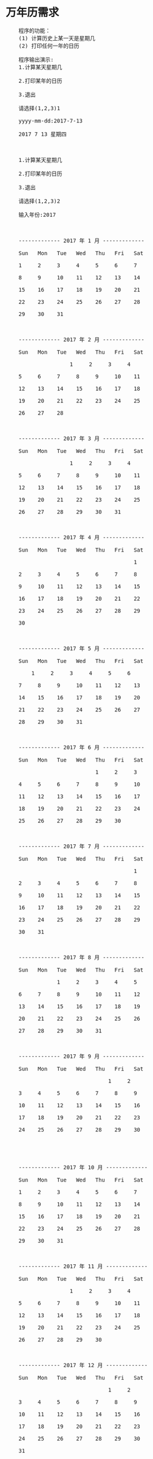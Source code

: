 # 万年历需求
<pre>
    程序的功能：
    (1) 计算历史上某一天是星期几
    (2) 打印任何一年的日历
    
    程序输出演示:
    1.计算某天星期几

    2.打印某年的日历

    3.退出

    请选择(1,2,3)1

    yyyy-mm-dd:2017-7-13

    2017 7 13 星期四

    

    1.计算某天星期几

    2.打印某年的日历

    3.退出

    请选择(1,2,3)2

    输入年份:2017

    

    ------------- 2017 年 1 月 -------------

    Sun   Mon   Tue   Wed   Thu   Fri   Sat   

    1     2     3     4     5     6     7     

    8     9     10    11    12    13    14    

    15    16    17    18    19    20    21    

    22    23    24    25    26    27    28    

    29    30    31    

    

    ------------- 2017 年 2 月 -------------

    Sun   Mon   Tue   Wed   Thu   Fri   Sat   

                    1     2     3     4     

    5     6     7     8     9     10    11    

    12    13    14    15    16    17    18    

    19    20    21    22    23    24    25    

    26    27    28    

    

    ------------- 2017 年 3 月 -------------

    Sun   Mon   Tue   Wed   Thu   Fri   Sat   

                    1     2     3     4     

    5     6     7     8     9     10    11    

    12    13    14    15    16    17    18    

    19    20    21    22    23    24    25    

    26    27    28    29    30    31    

    

    ------------- 2017 年 4 月 -------------

    Sun   Mon   Tue   Wed   Thu   Fri   Sat   

                                        1     

    2     3     4     5     6     7     8     

    9     10    11    12    13    14    15    

    16    17    18    19    20    21    22    

    23    24    25    26    27    28    29    

    30    

    

    ------------- 2017 年 5 月 -------------

    Sun   Mon   Tue   Wed   Thu   Fri   Sat   

        1     2     3     4     5     6     

    7     8     9     10    11    12    13    

    14    15    16    17    18    19    20    

    21    22    23    24    25    26    27    

    28    29    30    31    

    

    ------------- 2017 年 6 月 -------------

    Sun   Mon   Tue   Wed   Thu   Fri   Sat   

                            1     2     3     

    4     5     6     7     8     9     10    

    11    12    13    14    15    16    17    

    18    19    20    21    22    23    24    

    25    26    27    28    29    30    

    

    ------------- 2017 年 7 月 -------------

    Sun   Mon   Tue   Wed   Thu   Fri   Sat   

                                        1     

    2     3     4     5     6     7     8     

    9     10    11    12    13    14    15    

    16    17    18    19    20    21    22    

    23    24    25    26    27    28    29    

    30    31    

    

    ------------- 2017 年 8 月 -------------

    Sun   Mon   Tue   Wed   Thu   Fri   Sat   

                1     2     3     4     5     

    6     7     8     9     10    11    12    

    13    14    15    16    17    18    19    

    20    21    22    23    24    25    26    

    27    28    29    30    31    

    

    ------------- 2017 年 9 月 -------------

    Sun   Mon   Tue   Wed   Thu   Fri   Sat   

                                1     2     

    3     4     5     6     7     8     9     

    10    11    12    13    14    15    16    

    17    18    19    20    21    22    23    

    24    25    26    27    28    29    30    

    

    

    ------------- 2017 年 10 月 -------------

    Sun   Mon   Tue   Wed   Thu   Fri   Sat   

    1     2     3     4     5     6     7     

    8     9     10    11    12    13    14    

    15    16    17    18    19    20    21    

    22    23    24    25    26    27    28    

    29    30    31    

    

    ------------- 2017 年 11 月 -------------

    Sun   Mon   Tue   Wed   Thu   Fri   Sat   

                    1     2     3     4     

    5     6     7     8     9     10    11    

    12    13    14    15    16    17    18    

    19    20    21    22    23    24    25    

    26    27    28    29    30    

    

    ------------- 2017 年 12 月 -------------

    Sun   Mon   Tue   Wed   Thu   Fri   Sat   

                                1     2     

    3     4     5     6     7     8     9     

    10    11    12    13    14    15    16    

    17    18    19    20    21    22    23    

    24    25    26    27    28    29    30    

    31    


</pre>